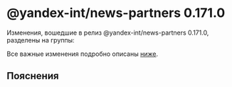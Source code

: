 # @yandex-int/news-partners 0.171.0

<!-- ЧЕЛОВЕЧЕСКОЕ ВСТУПЛЕНИЕ -->

Изменения, вошедшие в релиз @yandex-int/news-partners 0.171.0, разделены на группы:

Все важные изменения подробно описаны [ниже](#Пояснения).

## Пояснения

